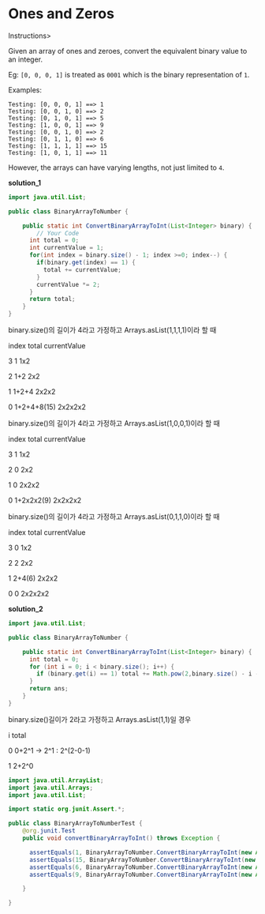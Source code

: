 # Ones and Zeros

Instructions>

Given an array of ones and zeroes, convert the equivalent binary value to an integer.

Eg: `[0, 0, 0, 1]` is treated as `0001` which is the binary representation of `1`.

Examples:

```
Testing: [0, 0, 0, 1] ==> 1
Testing: [0, 0, 1, 0] ==> 2
Testing: [0, 1, 0, 1] ==> 5
Testing: [1, 0, 0, 1] ==> 9
Testing: [0, 0, 1, 0] ==> 2
Testing: [0, 1, 1, 0] ==> 6
Testing: [1, 1, 1, 1] ==> 15
Testing: [1, 0, 1, 1] ==> 11
```

However, the arrays can have varying lengths, not just limited to `4`.

**solution_1**

```java
import java.util.List;

public class BinaryArrayToNumber {

    public static int ConvertBinaryArrayToInt(List<Integer> binary) {
        // Your Code
      int total = 0;
      int currentValue = 1;
      for(int index = binary.size() - 1; index >=0; index--) {
        if(binary.get(index) == 1) {
          total += currentValue;
        }
        currentValue *= 2;
      }
      return total;
    }
}
```

binary.size()의 길이가 4라고 가정하고 Arrays.asList(1,1,1,1)이라 할 때

index     total              currentValue

3          1                   1x2

2         1+2                  2x2

1         1+2+4                2x2x2

0         1+2+4+8(15)          2x2x2x2

binary.size()의 길이가 4라고 가정하고 Arrays.asList(1,0,0,1)이라 할 때

index     total               currentValue

3          1                    1x2

2          0                    2x2

1          0                    2x2x2

0         1+2x2x2(9)            2x2x2x2

binary.size()의 길이가 4라고 가정하고 Arrays.asList(0,1,1,0)이라 할 때

index     total                currentValue

3          0                     1x2

2          2                     2x2

1          2+4(6)                2x2x2

0          0                     2x2x2x2

**solution_2**

```java
import java.util.List;

public class BinaryArrayToNumber {

    public static int ConvertBinaryArrayToInt(List<Integer> binary) {
      int total = 0;
      for (int i = 0; i < binary.size(); i++) {
        if (binary.get(i) == 1) total += Math.pow(2,binary.size() - i - 1);
      }
      return ans;
    }
}
```

binary.size()길이가 2라고 가정하고 Arrays.asList(1,1)일 경우

i         total

0         0+2^1  → 2^1 : 2^(2-0-1)

1         2+2^0 

```java
import java.util.ArrayList;
import java.util.Arrays;
import java.util.List;

import static org.junit.Assert.*;

public class BinaryArrayToNumberTest {
    @org.junit.Test
    public void convertBinaryArrayToInt() throws Exception {

      assertEquals(1, BinaryArrayToNumber.ConvertBinaryArrayToInt(new ArrayList<>(Arrays.asList(0,0,0,1))));
      assertEquals(15, BinaryArrayToNumber.ConvertBinaryArrayToInt(new ArrayList<>(Arrays.asList(1,1,1,1))));
      assertEquals(6, BinaryArrayToNumber.ConvertBinaryArrayToInt(new ArrayList<>(Arrays.asList(0,1,1,0))));
      assertEquals(9, BinaryArrayToNumber.ConvertBinaryArrayToInt(new ArrayList<>(Arrays.asList(1,0,0,1))));

    }

}
```
